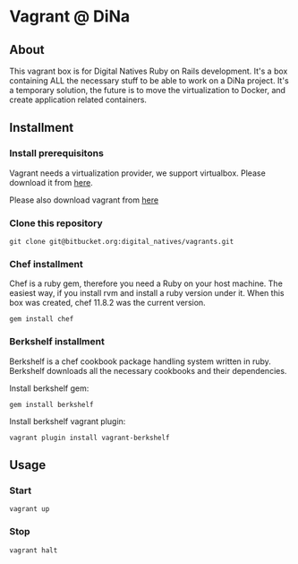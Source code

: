# Vagrant @ DiNa

## About

This vagrant box is for Digital Natives Ruby on Rails development. It's a box containing ALL the necessary stuff to be able to work on a DiNa project. It's a temporary solution, the future is to move the virtualization to Docker, and create application related containers.

## Installment

### Install prerequisitons

Vagrant needs a virtualization provider, we support virtualbox. Please download it from [here](https://www.virtualbox.org/wiki/Downloads).

Please also download vagrant from [here](http://downloads.vagrantup.com/)

### Clone this repository

`git clone git@bitbucket.org:digital_natives/vagrants.git`

### Chef installment

Chef is a ruby gem, therefore you need a Ruby on your host machine. The easiest way, if you install rvm and install a ruby version under it. When this box was created, chef 11.8.2 was the current version.

`gem install chef`

### Berkshelf installment

Berkshelf is a chef cookbook package handling system written in ruby. Berkshelf downloads all the necessary cookbooks and their dependencies.

Install berkshelf gem:

`gem install berkshelf`

Install berkshelf vagrant plugin:

`vagrant plugin install vagrant-berkshelf`

## Usage

### Start

`vagrant up`

### Stop

`vagrant halt`
